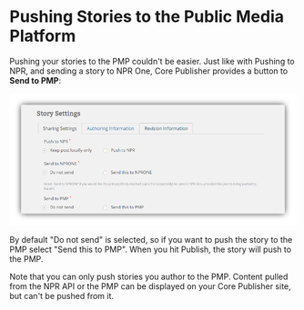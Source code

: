 # Pushing Stories to the Public Media Platform

Pushing your stories to the PMP couldn't be easier. Just like with Pushing to NPR, and sending a story to NPR One, Core Publisher provides a button to **Send to PMP**:

![Send to PMP button in Core Publisher](./img/cp-send-to-pmp.png)

By default "Do not send" is selected, so if you want to push the story to the PMP select "Send this to PMP". When you hit Publish, the story will push to the PMP.

Note that you can only push stories you author to the PMP. Content pulled from the NPR API or the PMP can be displayed on your Core Publisher site, but can't be pushed from it.